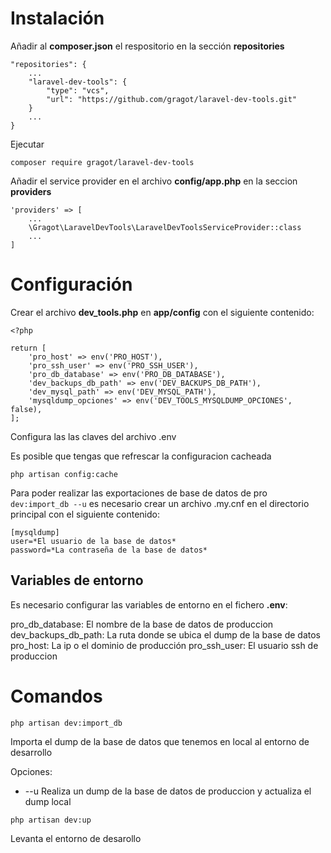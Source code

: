 # Instalación

Añadir al **composer.json** el respositorio en la sección **repositories**

``` 
"repositories": {
    ...
    "laravel-dev-tools": {
        "type": "vcs",
        "url": "https://github.com/gragot/laravel-dev-tools.git"
    }
    ...
}
```

Ejecutar

```
composer require gragot/laravel-dev-tools
```

Añadir el service provider en el archivo **config/app.php** en la seccion **providers**

```
'providers' => [
    ...
    \Gragot\LaravelDevTools\LaravelDevToolsServiceProvider::class
    ...
]
```

# Configuración

Crear el archivo **dev_tools.php** en **app/config** con el siguiente contenido:

```
<?php

return [
    'pro_host' => env('PRO_HOST'),
    'pro_ssh_user' => env('PRO_SSH_USER'),
    'pro_db_database' => env('PRO_DB_DATABASE'),
    'dev_backups_db_path' => env('DEV_BACKUPS_DB_PATH'),
    'dev_mysql_path' => env('DEV_MYSQL_PATH'),
    'mysqldump_opciones' => env('DEV_TOOLS_MYSQLDUMP_OPCIONES', false),
];

```

Configura las las claves del archivo .env

Es posible que tengas que refrescar la configuracion cacheada

``` 
php artisan config:cache
```

Para poder realizar las exportaciones de base de datos de pro ``` dev:import_db --u ``` es necesario crear un archivo .my.cnf en el directorio principal con el siguiente contenido:

```
[mysqldump]
user=*El usuario de la base de datos*
password=*La contraseña de la base de datos*
```

## Variables de entorno

Es necesario configurar las variables de entorno en el fichero **.env**:

pro_db_database: El nombre de la base de datos de produccion
dev_backups_db_path: La ruta donde se ubica el dump de la base de datos
pro_host: La ip o el dominio de producción
pro_ssh_user: El usuario ssh de produccion

# Comandos

```
php artisan dev:import_db
```

Importa el dump de la base de datos que tenemos en local al entorno de desarrollo

Opciones:

* --u Realiza un dump de la base de datos de produccion y actualiza el dump local

```
php artisan dev:up
```

Levanta el entorno de desarollo